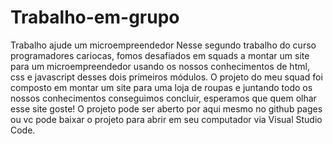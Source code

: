 # Trabalho-em-grupo
Trabalho ajude um microempreendedor 
Nesse segundo trabalho do curso programadores cariocas, fomos desafiados em squads a montar um site para um microempreendedor
usando os nossos conhecimentos de html, css e javascript desses dois primeiros módulos.
 O projeto do meu squad foi composto em montar um site para uma loja de roupas e juntando todo os nossos conhecimentos
conseguimos concluir, esperamos que quem olhar esse site goste! 
 O projeto pode ser aberto por aqui mesmo no github pages ou vc pode baixar o projeto para abrir em seu computador via Visual
 Studio Code.
